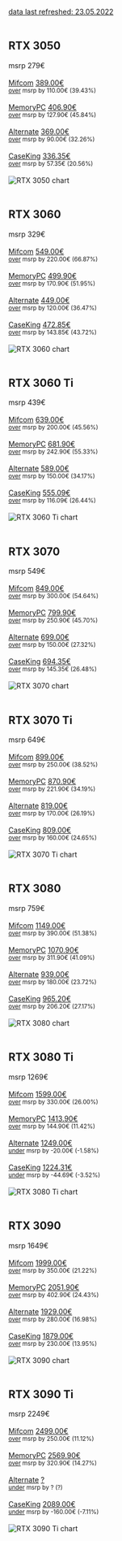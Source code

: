<ins>data last refreshed: 23.05.2022</ins><br><br>

  ## RTX 3050
  msrp 279€<br><br>
    [Mifcom](https://www.mifcom.de) <ins>389.00€</ins><br>
      <sub><ins>over</ins> msrp by 110.00€ (39.43%)</sub><br><br>
    [MemoryPC](https://www.memorypc.de) <ins>406.90€</ins><br>
      <sub><ins>over</ins> msrp by 127.90€ (45.84%)</sub><br><br>
    [Alternate](https://www.alternate.de) <ins>369.00€</ins><br>
      <sub><ins>over</ins> msrp by 90.00€ (32.26%)</sub><br><br>
    [CaseKing](https://www.caseking.de) <ins>336.35€</ins><br>
      <sub><ins>over</ins> msrp by 57.35€ (20.56%)</sub><br><br>
  ![RTX 3050 chart](img/RTX%203050.svg)
  <br><br>
  ## RTX 3060
  msrp 329€<br><br>
    [Mifcom](https://www.mifcom.de) <ins>549.00€</ins><br>
      <sub><ins>over</ins> msrp by 220.00€ (66.87%)</sub><br><br>
    [MemoryPC](https://www.memorypc.de) <ins>499.90€</ins><br>
      <sub><ins>over</ins> msrp by 170.90€ (51.95%)</sub><br><br>
    [Alternate](https://www.alternate.de) <ins>449.00€</ins><br>
      <sub><ins>over</ins> msrp by 120.00€ (36.47%)</sub><br><br>
    [CaseKing](https://www.caseking.de) <ins>472.85€</ins><br>
      <sub><ins>over</ins> msrp by 143.85€ (43.72%)</sub><br><br>
  ![RTX 3060 chart](img/RTX%203060.svg)
  <br><br>
  ## RTX 3060 Ti
  msrp 439€<br><br>
    [Mifcom](https://www.mifcom.de) <ins>639.00€</ins><br>
      <sub><ins>over</ins> msrp by 200.00€ (45.56%)</sub><br><br>
    [MemoryPC](https://www.memorypc.de) <ins>681.90€</ins><br>
      <sub><ins>over</ins> msrp by 242.90€ (55.33%)</sub><br><br>
    [Alternate](https://www.alternate.de) <ins>589.00€</ins><br>
      <sub><ins>over</ins> msrp by 150.00€ (34.17%)</sub><br><br>
    [CaseKing](https://www.caseking.de) <ins>555.09€</ins><br>
      <sub><ins>over</ins> msrp by 116.09€ (26.44%)</sub><br><br>
  ![RTX 3060 Ti chart](img/RTX%203060%20Ti.svg)
  <br><br>
  ## RTX 3070
  msrp 549€<br><br>
    [Mifcom](https://www.mifcom.de) <ins>849.00€</ins><br>
      <sub><ins>over</ins> msrp by 300.00€ (54.64%)</sub><br><br>
    [MemoryPC](https://www.memorypc.de) <ins>799.90€</ins><br>
      <sub><ins>over</ins> msrp by 250.90€ (45.70%)</sub><br><br>
    [Alternate](https://www.alternate.de) <ins>699.00€</ins><br>
      <sub><ins>over</ins> msrp by 150.00€ (27.32%)</sub><br><br>
    [CaseKing](https://www.caseking.de) <ins>694.35€</ins><br>
      <sub><ins>over</ins> msrp by 145.35€ (26.48%)</sub><br><br>
  ![RTX 3070 chart](img/RTX%203070.svg)
  <br><br>
  ## RTX 3070 Ti
  msrp 649€<br><br>
    [Mifcom](https://www.mifcom.de) <ins>899.00€</ins><br>
      <sub><ins>over</ins> msrp by 250.00€ (38.52%)</sub><br><br>
    [MemoryPC](https://www.memorypc.de) <ins>870.90€</ins><br>
      <sub><ins>over</ins> msrp by 221.90€ (34.19%)</sub><br><br>
    [Alternate](https://www.alternate.de) <ins>819.00€</ins><br>
      <sub><ins>over</ins> msrp by 170.00€ (26.19%)</sub><br><br>
    [CaseKing](https://www.caseking.de) <ins>809.00€</ins><br>
      <sub><ins>over</ins> msrp by 160.00€ (24.65%)</sub><br><br>
  ![RTX 3070 Ti chart](img/RTX%203070%20Ti.svg)
  <br><br>
  ## RTX 3080
  msrp 759€<br><br>
    [Mifcom](https://www.mifcom.de) <ins>1149.00€</ins><br>
      <sub><ins>over</ins> msrp by 390.00€ (51.38%)</sub><br><br>
    [MemoryPC](https://www.memorypc.de) <ins>1070.90€</ins><br>
      <sub><ins>over</ins> msrp by 311.90€ (41.09%)</sub><br><br>
    [Alternate](https://www.alternate.de) <ins>939.00€</ins><br>
      <sub><ins>over</ins> msrp by 180.00€ (23.72%)</sub><br><br>
    [CaseKing](https://www.caseking.de) <ins>965.20€</ins><br>
      <sub><ins>over</ins> msrp by 206.20€ (27.17%)</sub><br><br>
  ![RTX 3080 chart](img/RTX%203080.svg)
  <br><br>
  ## RTX 3080 Ti
  msrp 1269€<br><br>
    [Mifcom](https://www.mifcom.de) <ins>1599.00€</ins><br>
      <sub><ins>over</ins> msrp by 330.00€ (26.00%)</sub><br><br>
    [MemoryPC](https://www.memorypc.de) <ins>1413.90€</ins><br>
      <sub><ins>over</ins> msrp by 144.90€ (11.42%)</sub><br><br>
    [Alternate](https://www.alternate.de) <ins>1249.00€</ins><br>
      <sub><ins>under</ins> msrp by -20.00€ (-1.58%)</sub><br><br>
    [CaseKing](https://www.caseking.de) <ins>1224.31€</ins><br>
      <sub><ins>under</ins> msrp by -44.69€ (-3.52%)</sub><br><br>
  ![RTX 3080 Ti chart](img/RTX%203080%20Ti.svg)
  <br><br>
  ## RTX 3090
  msrp 1649€<br><br>
    [Mifcom](https://www.mifcom.de) <ins>1999.00€</ins><br>
      <sub><ins>over</ins> msrp by 350.00€ (21.22%)</sub><br><br>
    [MemoryPC](https://www.memorypc.de) <ins>2051.90€</ins><br>
      <sub><ins>over</ins> msrp by 402.90€ (24.43%)</sub><br><br>
    [Alternate](https://www.alternate.de) <ins>1929.00€</ins><br>
      <sub><ins>over</ins> msrp by 280.00€ (16.98%)</sub><br><br>
    [CaseKing](https://www.caseking.de) <ins>1879.00€</ins><br>
      <sub><ins>over</ins> msrp by 230.00€ (13.95%)</sub><br><br>
  ![RTX 3090 chart](img/RTX%203090.svg)
  <br><br>
  ## RTX 3090 Ti
  msrp 2249€<br><br>
    [Mifcom](https://www.mifcom.de) <ins>2499.00€</ins><br>
      <sub><ins>over</ins> msrp by 250.00€ (11.12%)</sub><br><br>
    [MemoryPC](https://www.memorypc.de) <ins>2569.90€</ins><br>
      <sub><ins>over</ins> msrp by 320.90€ (14.27%)</sub><br><br>
    [Alternate](https://www.alternate.de) <ins>?</ins><br>
      <sub><ins>under</ins> msrp by ? (?)</sub><br><br>
    [CaseKing](https://www.caseking.de) <ins>2089.00€</ins><br>
      <sub><ins>under</ins> msrp by -160.00€ (-7.11%)</sub><br><br>
  ![RTX 3090 Ti chart](img/RTX%203090%20Ti.svg)
  <br><br>
